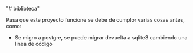 "# biblioteca" 

Pasa que este proyecto funcione se debe de cumplor varias cosas antes, como:
* Se migro a postgre, se puede migrar devuelta a sqlite3 cambiendo una linea de código
